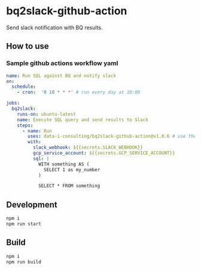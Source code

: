 # bq2slack-github-action
Send slack notification with BQ results.

## How to use

### Sample github actions workflow yaml

```yaml
name: Run SQL against BQ and notify slack
on:
  schedule:
    - cron:  '0 10 * * *' # run every day at 10:00

jobs:
  bq2slack:
    runs-on: ubuntu-latest
    name: Execute SQL query and send results to Slack
    steps:
      - name: Run
        uses: data-i-consulting/bq2slack-github-action@v1.0.6 # use the latest tag
        with:
          slack_webhook: ${{secrets.SLACK_WEBHOOK}}
          gcp_service_account: ${{secrets.GCP_SERVICE_ACCOUNT}}
          sql: |
            WITH something AS (
              SELECT 1 as my_number
            )

            SELECT * FROM something
```

## Development
```bash
npm i
npm run start
```

## Build
```bash
npm i
npm run build
```
